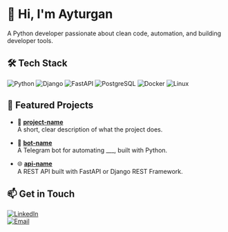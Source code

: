 # 👋 Hi, I'm Ayturgan

A Python developer passionate about clean code, automation, and building developer tools.

## 🛠️ Tech Stack

![Python](https://img.shields.io/badge/Python-3776AB?style=for-the-badge&logo=python&logoColor=white)
![Django](https://img.shields.io/badge/Django-092E20?style=for-the-badge&logo=django&logoColor=white)
![FastAPI](https://img.shields.io/badge/FastAPI-005571?style=for-the-badge&logo=fastapi&logoColor=white)
![PostgreSQL](https://img.shields.io/badge/PostgreSQL-316192?style=for-the-badge&logo=postgresql&logoColor=white)
![Docker](https://img.shields.io/badge/Docker-2496ED?style=for-the-badge&logo=docker&logoColor=white)
![Linux](https://img.shields.io/badge/Linux-FCC624?style=for-the-badge&logo=linux&logoColor=black)

## 🚀 Featured Projects

- 🔧 [**project-name**](https://github.com/your-username/project-name)  
  A short, clear description of what the project does.

- 🤖 [**bot-name**](https://github.com/your-username/bot-name)  
  A Telegram bot for automating ___, built with Python.

- 🌐 [**api-name**](https://github.com/your-username/api-name)  
  A REST API built with FastAPI or Django REST Framework.

## 📫 Get in Touch

[![LinkedIn](https://img.shields.io/badge/LinkedIn-0A66C2?style=flat&logo=linkedin&logoColor=white)](https://linkedin.com/in/your-profile)  
[![Email](https://img.shields.io/badge/Email-D14836?style=flat&logo=gmail&logoColor=white)](mailto:your.email@example.com)
